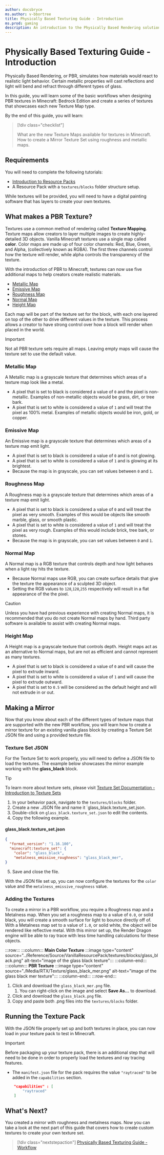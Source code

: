 ```yaml
---
author: docsbryce
ms.author: v-bbortree
title: Physically Based Texturing Guide - Introduction
ms.prod: gaming
description: An introduction to the Physically Based Rendering solutions
---
```


# Physically Based Texturing Guide - Introduction

Physically Based Rendering, or PBR, simulates how materials would react to realistic light behavior. Certain metallic properties will cast reflections and light will bend and refract through different types of glass.

In this guide, you will learn some of the basic workflows when designing PBR textures in Minecraft: Bedrock Edition and create a series of textures that showcases each new Texture Map type.

By the end of this guide, you will learn:

> [!div class="checklist"]
>
> What are the new Texture Maps available for textures in Minecraft.
> How to create a Mirror Texture Set using roughness and metallic maps.

## Requirements

You will need to complete the following tutorials:

- [Introduction to Resource Packs](../../../ResourcePack.md)
- A Resource Pack with a `textures/blocks` folder structure setup.

While textures will be provided, you will need to have a digital painting software that has layers to create your own textures.

## What makes a PBR Texture?

Textures  use a common method of rendering called **Texture Mapping**. Texture maps allow creators to layer multiple images to create highly-detailed 3D objects. Vanilla Minecraft textures use a single map called **color**. Color maps are made up of four color channels: Red, Blue, Green, and Alpha, (collectively known as RGBA). The first three channels control how the texture will render, while alpha controls the transparency of the texture.

With the introduction of PBR to Minecraft, textures can now use five additional maps to help creators create realistic materials.

- [Metallic Map](#metallic-map)
- [Emissive Map](#emissive-map)
- [Roughness Map](#roughness-map)
- [Normal Map](#normal-map)
- [Height Map](#height-map)

Each map will be part of the texture set for the block, with each one layered on top of the other to drive different values in the texture. This process allows a creator to have strong control over how a block will render when placed in the world.

> [!IMPORTANT]
> Not all PBR texture sets require all maps. Leaving empty maps will cause the texture set to use the default value.

<!-- !!! DOUBLE CHECK WITH NVIDIA -->

### Metallic Map

A Metallic map is a grayscale texture that determines which areas of a texture map look like a metal.

- A pixel that is set to black is considered a value of `0` and the pixel is non-metallic. Examples of non-metallic objects would be grass, dirt, or tree bark.
- A pixel that is set to white is considered a value of `1` and will treat the pixel as 100% metal. Examples of metallic objects would be iron, gold, or copper.

### Emissive Map

An Emissive map is a grayscale texture that determines which areas of a texture map emit light.

- A pixel that is set to black is considered a value of `0` and is not glowing.
- A pixel that is set to white is considered a value of `1` and is glowing at its brightest.
- Because the map is in grayscale, you can set values between `0` and `1`.

### Roughness Map

A Roughness map is a grayscale texture that determines which areas of a texture map emit light.

- A pixel that is set to black is considered a value of `0` and will treat the pixel as very smooth. Examples of this would be objects like smooth marble, glass, or smooth plastic.
- A pixel that is set to white is considered a value of `1` and will treat the pixel as very rough. Examples of this would include brick, tree bark, or stones.
- Because the map is in grayscale, you can set values between `0` and `1`.

### Normal Map

A Normal map is a RGB texture that controls depth and how light behaves when a light ray hits the texture.

- Because Normal maps use RGB, you can create surface details that give the texture the appearance of a sculpted 3D object.
- Setting the RGB values to `128`,`128`,`255` respectively will result in a flat appearance of the the pixel.

> [!CAUTION]
> Unless you have had previous experience with creating Normal maps, it is recommended that you do not create Normal maps by hand. Third party software is available to assist with creating Normal maps.

### Height Map

A Height map is a grayscale texture that controls depth. Height maps act as an alternative to Normal maps, but are not as efficient and cannot represent as many textures.

- A pixel that is set to black is considered a value of `0` and will cause the pixel to extrude inward.
- A pixel that is set to white is considered a value of `1` and will cause the pixel to extrude outward.
- A pixel that is set to `0.5` will be considered as the default height and will not extrude in or out.

## Making a Mirror

Now that you know about each of the different types of texture maps that are supported with the new PBR workflow, you will learn how to create a mirror texture for an existing vanilla glass block by creating a Texture Set JSON file and using a provided texture file.

### Texture Set JSON

For the Texture Set to work properly, you will need to define a JSON file to load the textures. The example below showcases the mirror example working with the **glass_black** block.

> [!TIP]
> To learn more about texture sets, please visit [Texture Set Documentation - Introduction to Texture Sets](../../../../Reference/Content/TextureSetsReference/TextureSetsConcepts/TextureSetsIntroduction.md)

1. In your behavior pack, navigate to the `textures/blocks` folder.
1. Create a new .JSON file and name it `glass_black.texture_set.json.
1. Double-click on `glass_black.texture_set.json` to edit the contents.
1. Copy the following example.

#### glass_black.texture_set.json

```JSON
{
  "format_version": "1.16.100",
  "minecraft:texture_set": {
    "color": "glass_black",
    "metalness_emissive_roughness": "glass_black_mer",
}
```

5. Save and close the file.

With the JSON file set up, you can now configure the textures for the `color` value and the `metalness_emissive_roughness` value.

### Adding the Textures

To create a mirror in a PBR workflow, you require a Roughness map and a Metalness map. When you set a roughness map to a value of `0.0`, or solid black, you will create a smooth surface for light to bounce directly off of. With a Metalness map set to a value of `1.0`, or solid white, the object will be rendered like reflective metal. With this mirror set up, the Render Dragon engine will be able to ray trace with less time handling calculations for these objects.

:::row:::
    :::column:::
        **Main Color Texture**
        :::image type="content" source="../Reference/Source/VanillaResourcePack/textures/blocks/glass_black.png" alt-text="image of the glass black texture":::
    :::column-end:::
    :::column:::
        **PBR Texture**
        :::image type="content" source="./Media/RTX/Texture/glass_black_mer.png" alt-text="image of the glass black mer texture":::
    :::column-end:::
:::row-end:::

1. Click and download the `glass_black_mer.png` file.
    1. You can right-click on the image and select **Save As...** to download.
1. Click and download the `glass_black.png` file.
1. Copy and paste both .png files into the `textures/blocks` folder.

## Running the Texture Pack

With the JSON file properly set up and both textures in place, you can now load in your texture pack to test in Minecraft.

> [!IMPORTANT]
> Before packaging up your texture pack, there is an additional step that will need to be done in order to properly load the textures and ray tracing features.
>
> - The `manifest.json` file for the pack requires the value `"raytraced"` to be added in the `capabilities` section.

```json
    "capabilities" : [
        "raytraced"
    ]
```

## What's Next?

You created a mirror with roughness and metalness maps. Now you can take a look at the next part of this guide that covers how to create custom textures to create your own texture set.

> [!div class="nextstepaction"]
> [Physically Based Texturing Guide - Workflow](RTX_PBRTexturingGuide_Workflow.md)
